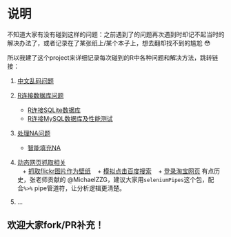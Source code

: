 # 说明

不知道大家有没有碰到这样的问题：之前遇到了的问题再次遇到时却记不起当时的解决办法了，或者记录在了某张纸上/某个本子上，想去翻却找不到的尴尬  :flushed: 

所以我建了这个project来详细记录每次碰到的R中各种问题和解决方法，跳转链接：

1. [中文乱码问题](https://github.com/BruceZhaoR/R_Problems/tree/master/Chinese-Encoding-Problems)

2. [R连接数据库问题](https://github.com/BruceZhaoR/R_Problems/tree/master/R-Connect-Database)
    + [R连接SQLite数据库](https://github.com/BruceZhaoR/R_Problems/blob/master/R-Connect-Database/r-connect-sqlite.md)
    + [R连接MySQL数据库及性能测试](https://github.com/BruceZhaoR/R_Problems/blob/master/R-Connect-Database/r-connect-mysql.md)

3. [处理NA问题](https://github.com/BruceZhaoR/R_Problems/tree/master/Handle-NA-Problems)
    + [智能填充NA](https://github.com/BruceZhaoR/R_Problems/tree/master/Handle-NA-Problems/auto-replacing-nas.md)

4. [动态网页抓取相关](https://github.com/BruceZhaoR/R_Problems/tree/master/Dyn_Web_Scraping)    
    + [抓取flickr图片作为壁纸](https://github.com/BruceZhaoR/R_Problems/blob/master/Dyn_Web_Scraping/something_fun_download_wallpapers.R)
    + [模拟点击百度搜索](https://github.com/BruceZhaoR/R_Problems/blob/master/Dyn_Web_Scraping/sth_fun_baidu_click_search.R)
    + [登录淘宝网页](https://github.com/BruceZhaoR/R_Problems/blob/master/Dyn_Web_Scraping/Rselenium.R) 有点历史，张老师贡献的 @MichaelZZG，建议大家用`seleniumPipes`这个包，配合`%>%` pipe管道符，让分析逻辑更清楚。

5. ...


## 欢迎大家fork/PR补充！

